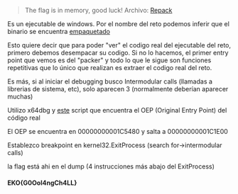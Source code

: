 > The flag is in memory, good luck!
Archivo: [Repack](https://github.com/estebancano-dev/CTF-Writeups/blob/master/20200626%20Ekoparty%20Pre-CTF/Files/Repack?raw=true "Repack")

Es un ejecutable de windows. Por el nombre del reto podemos inferir que el binario se encuentra [empaquetado](https://es.wikipedia.org/wiki/Empaquetador_de_ejecutables "empaquetado")

Esto quiere decir que para poder "ver" el codigo real del ejecutable del reto, primero debemos desempacar su codigo. Si no lo hacemos, el primer entry point que vemos es del "packer" y todo lo
que le sigue son funciones repetitivas que lo único que realizan es extraer el codigo real del reto.

Es más, si al iniciar el debugging busco Intermodular calls (llamadas a librerias de sistema, etc), solo aparecen 3 (normalmente deberían aparecer muchas)

Utilizo x64dbg y [este](https://github.com/x64dbg/Scripts/blob/master/UPX%20X.XX%20OEP%20Finder.txt "este") script que encuentra el OEP (Original Entry Point) del código real

El OEP se encuentra en 00000000001C5480 y salta a 00000000001C1E00

Establezco breakpoint en kernel32.ExitProcess (search for->intermodular calls)

la flag está ahi en el dump (4 instrucciones más abajo del ExitProcess)

#### EKO{G0Ool4ngCh4LL}